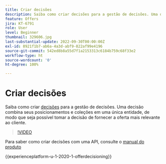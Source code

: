 ```yaml
---
title: Criar decisões
description: Saiba como criar decisões para a gestão de decisões. Uma decisão combina seus posicionamentos e coleções em uma única entidade, de modo que seja possível tomar a decisão de fornecer a oferta mais relevante ao cliente.
feature: Offers
jira: KT-6791
role: User
level: Beginner
thumbnail: 329606.jpg
last-substantial-update: 2022-09-30T00:00:00Z
exl-id: 8921f1b7-ab6a-4a3d-abf9-822af99e4196
source-git-commit: 542ed8b8a55d7f1a2153313c6184b759c68f33e2
workflow-type: ht
source-wordcount: '0'
ht-degree: 100%

---
```


# Criar decisões

Saiba como criar [decisões](https://experienceleague.adobe.com/docs/journey-optimizer/using/offer-decisioniong/create-manage-activities/create-offer-activities.html?lang=pt-BR) para a gestão de decisões. Uma decisão combina seus posicionamentos e coleções em uma única entidade, de modo que seja possível tomar a decisão de fornecer a oferta mais relevante ao cliente.

>[!VIDEO](https://video.tv.adobe.com/v/329606?quality=12&learn=on)

Para saber como criar decisões com uma API, consulte o [manual do produto](https://experienceleague.adobe.com/docs/journey-optimizer/using/offer-decisioniong/api-reference/activities-api/create.html?lang=pt-BR)

{{experienceplatform-u-1-2020-1-offerdecisioning}}
